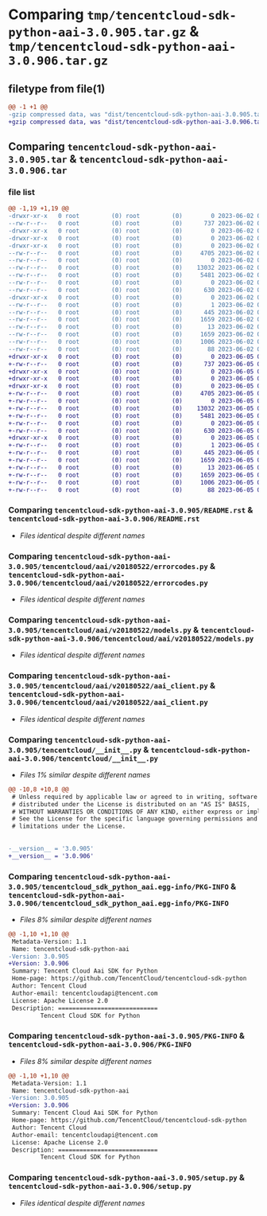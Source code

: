 # Comparing `tmp/tencentcloud-sdk-python-aai-3.0.905.tar.gz` & `tmp/tencentcloud-sdk-python-aai-3.0.906.tar.gz`

## filetype from file(1)

```diff
@@ -1 +1 @@
-gzip compressed data, was "dist/tencentcloud-sdk-python-aai-3.0.905.tar", last modified: Fri Jun  2 00:18:22 2023, max compression
+gzip compressed data, was "dist/tencentcloud-sdk-python-aai-3.0.906.tar", last modified: Mon Jun  5 00:25:04 2023, max compression
```

## Comparing `tencentcloud-sdk-python-aai-3.0.905.tar` & `tencentcloud-sdk-python-aai-3.0.906.tar`

### file list

```diff
@@ -1,19 +1,19 @@
-drwxr-xr-x   0 root         (0) root         (0)        0 2023-06-02 00:18:22.000000 tencentcloud-sdk-python-aai-3.0.905/
--rw-r--r--   0 root         (0) root         (0)      737 2023-06-02 00:18:22.000000 tencentcloud-sdk-python-aai-3.0.905/README.rst
-drwxr-xr-x   0 root         (0) root         (0)        0 2023-06-02 00:18:22.000000 tencentcloud-sdk-python-aai-3.0.905/tencentcloud/
-drwxr-xr-x   0 root         (0) root         (0)        0 2023-06-02 00:18:22.000000 tencentcloud-sdk-python-aai-3.0.905/tencentcloud/aai/
-drwxr-xr-x   0 root         (0) root         (0)        0 2023-06-02 00:18:22.000000 tencentcloud-sdk-python-aai-3.0.905/tencentcloud/aai/v20180522/
--rw-r--r--   0 root         (0) root         (0)     4705 2023-06-02 00:18:22.000000 tencentcloud-sdk-python-aai-3.0.905/tencentcloud/aai/v20180522/errorcodes.py
--rw-r--r--   0 root         (0) root         (0)        0 2023-06-02 00:18:22.000000 tencentcloud-sdk-python-aai-3.0.905/tencentcloud/aai/v20180522/__init__.py
--rw-r--r--   0 root         (0) root         (0)    13032 2023-06-02 00:18:22.000000 tencentcloud-sdk-python-aai-3.0.905/tencentcloud/aai/v20180522/models.py
--rw-r--r--   0 root         (0) root         (0)     5481 2023-06-02 00:18:22.000000 tencentcloud-sdk-python-aai-3.0.905/tencentcloud/aai/v20180522/aai_client.py
--rw-r--r--   0 root         (0) root         (0)        0 2023-06-02 00:18:22.000000 tencentcloud-sdk-python-aai-3.0.905/tencentcloud/aai/__init__.py
--rw-r--r--   0 root         (0) root         (0)      630 2023-06-02 00:18:22.000000 tencentcloud-sdk-python-aai-3.0.905/tencentcloud/__init__.py
-drwxr-xr-x   0 root         (0) root         (0)        0 2023-06-02 00:18:22.000000 tencentcloud-sdk-python-aai-3.0.905/tencentcloud_sdk_python_aai.egg-info/
--rw-r--r--   0 root         (0) root         (0)        1 2023-06-02 00:18:22.000000 tencentcloud-sdk-python-aai-3.0.905/tencentcloud_sdk_python_aai.egg-info/dependency_links.txt
--rw-r--r--   0 root         (0) root         (0)      445 2023-06-02 00:18:22.000000 tencentcloud-sdk-python-aai-3.0.905/tencentcloud_sdk_python_aai.egg-info/SOURCES.txt
--rw-r--r--   0 root         (0) root         (0)     1659 2023-06-02 00:18:22.000000 tencentcloud-sdk-python-aai-3.0.905/tencentcloud_sdk_python_aai.egg-info/PKG-INFO
--rw-r--r--   0 root         (0) root         (0)       13 2023-06-02 00:18:22.000000 tencentcloud-sdk-python-aai-3.0.905/tencentcloud_sdk_python_aai.egg-info/top_level.txt
--rw-r--r--   0 root         (0) root         (0)     1659 2023-06-02 00:18:22.000000 tencentcloud-sdk-python-aai-3.0.905/PKG-INFO
--rw-r--r--   0 root         (0) root         (0)     1006 2023-06-02 00:18:22.000000 tencentcloud-sdk-python-aai-3.0.905/setup.py
--rw-r--r--   0 root         (0) root         (0)       88 2023-06-02 00:18:22.000000 tencentcloud-sdk-python-aai-3.0.905/setup.cfg
+drwxr-xr-x   0 root         (0) root         (0)        0 2023-06-05 00:25:04.000000 tencentcloud-sdk-python-aai-3.0.906/
+-rw-r--r--   0 root         (0) root         (0)      737 2023-06-05 00:25:04.000000 tencentcloud-sdk-python-aai-3.0.906/README.rst
+drwxr-xr-x   0 root         (0) root         (0)        0 2023-06-05 00:25:04.000000 tencentcloud-sdk-python-aai-3.0.906/tencentcloud/
+drwxr-xr-x   0 root         (0) root         (0)        0 2023-06-05 00:25:04.000000 tencentcloud-sdk-python-aai-3.0.906/tencentcloud/aai/
+drwxr-xr-x   0 root         (0) root         (0)        0 2023-06-05 00:25:04.000000 tencentcloud-sdk-python-aai-3.0.906/tencentcloud/aai/v20180522/
+-rw-r--r--   0 root         (0) root         (0)     4705 2023-06-05 00:25:04.000000 tencentcloud-sdk-python-aai-3.0.906/tencentcloud/aai/v20180522/errorcodes.py
+-rw-r--r--   0 root         (0) root         (0)        0 2023-06-05 00:25:04.000000 tencentcloud-sdk-python-aai-3.0.906/tencentcloud/aai/v20180522/__init__.py
+-rw-r--r--   0 root         (0) root         (0)    13032 2023-06-05 00:25:04.000000 tencentcloud-sdk-python-aai-3.0.906/tencentcloud/aai/v20180522/models.py
+-rw-r--r--   0 root         (0) root         (0)     5481 2023-06-05 00:25:04.000000 tencentcloud-sdk-python-aai-3.0.906/tencentcloud/aai/v20180522/aai_client.py
+-rw-r--r--   0 root         (0) root         (0)        0 2023-06-05 00:25:04.000000 tencentcloud-sdk-python-aai-3.0.906/tencentcloud/aai/__init__.py
+-rw-r--r--   0 root         (0) root         (0)      630 2023-06-05 00:25:04.000000 tencentcloud-sdk-python-aai-3.0.906/tencentcloud/__init__.py
+drwxr-xr-x   0 root         (0) root         (0)        0 2023-06-05 00:25:04.000000 tencentcloud-sdk-python-aai-3.0.906/tencentcloud_sdk_python_aai.egg-info/
+-rw-r--r--   0 root         (0) root         (0)        1 2023-06-05 00:25:04.000000 tencentcloud-sdk-python-aai-3.0.906/tencentcloud_sdk_python_aai.egg-info/dependency_links.txt
+-rw-r--r--   0 root         (0) root         (0)      445 2023-06-05 00:25:04.000000 tencentcloud-sdk-python-aai-3.0.906/tencentcloud_sdk_python_aai.egg-info/SOURCES.txt
+-rw-r--r--   0 root         (0) root         (0)     1659 2023-06-05 00:25:04.000000 tencentcloud-sdk-python-aai-3.0.906/tencentcloud_sdk_python_aai.egg-info/PKG-INFO
+-rw-r--r--   0 root         (0) root         (0)       13 2023-06-05 00:25:04.000000 tencentcloud-sdk-python-aai-3.0.906/tencentcloud_sdk_python_aai.egg-info/top_level.txt
+-rw-r--r--   0 root         (0) root         (0)     1659 2023-06-05 00:25:04.000000 tencentcloud-sdk-python-aai-3.0.906/PKG-INFO
+-rw-r--r--   0 root         (0) root         (0)     1006 2023-06-05 00:25:04.000000 tencentcloud-sdk-python-aai-3.0.906/setup.py
+-rw-r--r--   0 root         (0) root         (0)       88 2023-06-05 00:25:04.000000 tencentcloud-sdk-python-aai-3.0.906/setup.cfg
```

### Comparing `tencentcloud-sdk-python-aai-3.0.905/README.rst` & `tencentcloud-sdk-python-aai-3.0.906/README.rst`

 * *Files identical despite different names*

### Comparing `tencentcloud-sdk-python-aai-3.0.905/tencentcloud/aai/v20180522/errorcodes.py` & `tencentcloud-sdk-python-aai-3.0.906/tencentcloud/aai/v20180522/errorcodes.py`

 * *Files identical despite different names*

### Comparing `tencentcloud-sdk-python-aai-3.0.905/tencentcloud/aai/v20180522/models.py` & `tencentcloud-sdk-python-aai-3.0.906/tencentcloud/aai/v20180522/models.py`

 * *Files identical despite different names*

### Comparing `tencentcloud-sdk-python-aai-3.0.905/tencentcloud/aai/v20180522/aai_client.py` & `tencentcloud-sdk-python-aai-3.0.906/tencentcloud/aai/v20180522/aai_client.py`

 * *Files identical despite different names*

### Comparing `tencentcloud-sdk-python-aai-3.0.905/tencentcloud/__init__.py` & `tencentcloud-sdk-python-aai-3.0.906/tencentcloud/__init__.py`

 * *Files 1% similar despite different names*

```diff
@@ -10,8 +10,8 @@
 # Unless required by applicable law or agreed to in writing, software
 # distributed under the License is distributed on an "AS IS" BASIS,
 # WITHOUT WARRANTIES OR CONDITIONS OF ANY KIND, either express or implied.
 # See the License for the specific language governing permissions and
 # limitations under the License.
 
 
-__version__ = '3.0.905'
+__version__ = '3.0.906'
```

### Comparing `tencentcloud-sdk-python-aai-3.0.905/tencentcloud_sdk_python_aai.egg-info/PKG-INFO` & `tencentcloud-sdk-python-aai-3.0.906/tencentcloud_sdk_python_aai.egg-info/PKG-INFO`

 * *Files 8% similar despite different names*

```diff
@@ -1,10 +1,10 @@
 Metadata-Version: 1.1
 Name: tencentcloud-sdk-python-aai
-Version: 3.0.905
+Version: 3.0.906
 Summary: Tencent Cloud Aai SDK for Python
 Home-page: https://github.com/TencentCloud/tencentcloud-sdk-python
 Author: Tencent Cloud
 Author-email: tencentcloudapi@tencent.com
 License: Apache License 2.0
 Description: ============================
         Tencent Cloud SDK for Python
```

### Comparing `tencentcloud-sdk-python-aai-3.0.905/PKG-INFO` & `tencentcloud-sdk-python-aai-3.0.906/PKG-INFO`

 * *Files 8% similar despite different names*

```diff
@@ -1,10 +1,10 @@
 Metadata-Version: 1.1
 Name: tencentcloud-sdk-python-aai
-Version: 3.0.905
+Version: 3.0.906
 Summary: Tencent Cloud Aai SDK for Python
 Home-page: https://github.com/TencentCloud/tencentcloud-sdk-python
 Author: Tencent Cloud
 Author-email: tencentcloudapi@tencent.com
 License: Apache License 2.0
 Description: ============================
         Tencent Cloud SDK for Python
```

### Comparing `tencentcloud-sdk-python-aai-3.0.905/setup.py` & `tencentcloud-sdk-python-aai-3.0.906/setup.py`

 * *Files identical despite different names*

